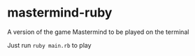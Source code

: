 # mastermind-ruby
A version of the game Mastermind to be played on the terminal

Just run ```ruby main.rb``` to play
